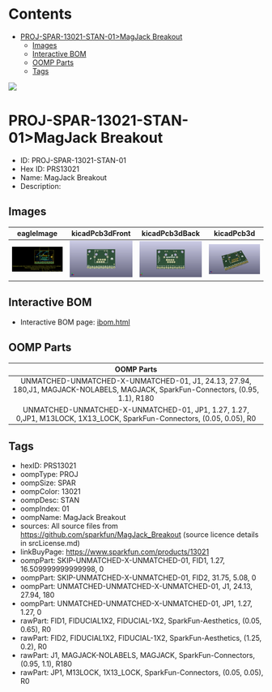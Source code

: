 



Contents
========

* [PROJ-SPAR-13021-STAN-01>MagJack Breakout](#proj-spar-13021-stan-01magjack-breakout)
	* [Images](#images)
	* [Interactive BOM](#interactive-bom)
	* [OOMP Parts](#oomp-parts)
	* [Tags](#tags)
  
![][im]
# PROJ-SPAR-13021-STAN-01>MagJack Breakout

- ID: PROJ-SPAR-13021-STAN-01
- Hex ID: PRS13021
- Name: MagJack Breakout
- Description: 

## Images
  
  

|eagleImage|kicadPcb3dFront|kicadPcb3dBack|kicadPcb3d|
| :---: | :---: | :---: | :---: |
|[![eagleImage](eagleImage_140.png)](eagleImage_600.png)|[![kicadPcb3dFront](kicadPcb3dFront_140.png)](kicadPcb3dFront_600.png)|[![kicadPcb3dBack](kicadPcb3dBack_140.png)](kicadPcb3dBack_600.png)|[![kicadPcb3d](kicadPcb3d_140.png)](kicadPcb3d_600.png)|

## Interactive BOM

- Interactive BOM page: [ibom.html](kicad/bom/ibom.html)

## OOMP Parts
  

|OOMP Parts|
| :---: |
|UNMATCHED-UNMATCHED-X-UNMATCHED-01, J1, 24.13, 27.94, 180,J1, MAGJACK-NOLABELS, MAGJACK, SparkFun-Connectors, (0.95, 1.1), R180|
|UNMATCHED-UNMATCHED-X-UNMATCHED-01, JP1, 1.27, 1.27, 0,JP1, M13LOCK, 1X13_LOCK, SparkFun-Connectors, (0.05, 0.05), R0|

## Tags

- hexID: PRS13021
- oompType: PROJ
- oompSize: SPAR
- oompColor: 13021
- oompDesc: STAN
- oompIndex: 01
- oompName: MagJack Breakout
- sources: All source files from https://github.com/sparkfun/MagJack_Breakout (source licence details in srcLicense.md)
- linkBuyPage: https://www.sparkfun.com/products/13021
- oompPart: SKIP-UNMATCHED-X-UNMATCHED-01, FID1, 1.27, 16.509999999999998, 0
- oompPart: SKIP-UNMATCHED-X-UNMATCHED-01, FID2, 31.75, 5.08, 0
- oompPart: UNMATCHED-UNMATCHED-X-UNMATCHED-01, J1, 24.13, 27.94, 180
- oompPart: UNMATCHED-UNMATCHED-X-UNMATCHED-01, JP1, 1.27, 1.27, 0
- rawPart: FID1, FIDUCIAL1X2, FIDUCIAL-1X2, SparkFun-Aesthetics, (0.05, 0.65), R0
- rawPart: FID2, FIDUCIAL1X2, FIDUCIAL-1X2, SparkFun-Aesthetics, (1.25, 0.2), R0
- rawPart: J1, MAGJACK-NOLABELS, MAGJACK, SparkFun-Connectors, (0.95, 1.1), R180
- rawPart: JP1, M13LOCK, 1X13_LOCK, SparkFun-Connectors, (0.05, 0.05), R0



[im]: kicadPcb3d_450.png
